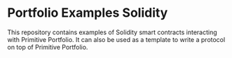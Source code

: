 # Portfolio Examples Solidity

This repository contains examples of Solidity smart contracts interacting with Primitive Portfolio. It can also be used as a template to write a protocol on top of Primitive Portfolio.
